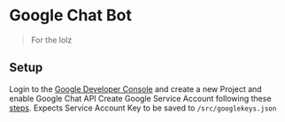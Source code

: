 # Google Chat Bot

> For the lolz

## Setup

Login to the [Google Developer Console](https://console.developers.google.com/) and create a new Project and enable Google Chat API
Create Google Service Account following these [steps](https://developers.google.com/hangouts/chat/how-tos/service-accounts).
Expects Service Account Key to be saved to `/src/googlekeys.json`

